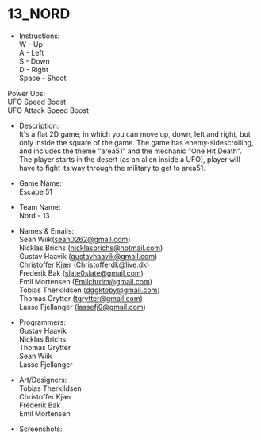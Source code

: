 # 13_NORD

* Instructions: <br>
W - Up <br>
A - Left <br>
S - Down <br>
D - Right <br>
Space - Shoot <br>

Power Ups: <br>
UFO Speed Boost <br>
UFO Attack Speed Boost

* Description: <br>
It's a flat 2D game, in which you can move up, down, left and right, but only inside the square of the game. The game has enemy-sidescrolling, and includes the theme "area51" and the mechanic "One Hit Death". <br>
The player starts in the desert (as an alien inside a UFO), player will have to fight its way through the military to get to area51.

* Game Name: <br>
Escape 51

* Team Name: <br>
Nord - 13

* Names & Emails: <br>
Sean Wiik(sean0262@gmail.com) <br>
Nicklas Brichs (nicklasbrichs@hotmail.com) <br>
Gustav Haavik (gustavhaavik@gmail.com) <br>
Christoffer Kjær (Christofferdk@live.dk) <br>
Frederik Bak (slate0slate@gmail.com) <br>
Emil Mortensen (Emilchrdm@gmail.com) <br>
Tobias Therkildsen (dggktoby@gmail.com) <br>
Thomas Grytter (tgrytter@gmail.com) <br>
Lasse Fjellanger (lassefj0@gmail.com)

* Programmers: <br>
Gustav Haavik <br>
Nicklas Brichs <br>
Thomas Grytter <br>
Sean Wiik <br>
Lasse Fjellanger

* Art/Designers: <br>
Tobias Therkildsen <br>
Christoffer Kjær <br>
Frederik Bak <br>
Emil Mortensen


* Screenshots:
